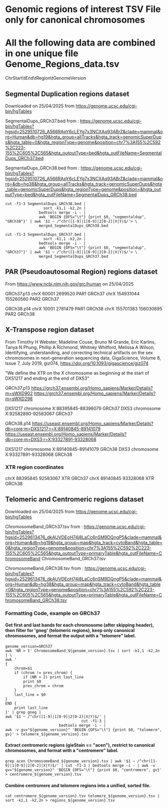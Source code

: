 
# Genomic regions of interest TSV File only for canonical chromosomes
# All the following data are combined in one unique file Genome_Regions_data.tsv
ChrStart\tEnd\tRegion\tGenomeVersion

## Segmental Duplication regions dataset

Downloaded on 25/04/2025 from https://genome.ucsc.edu/cgi-bin/hgTables

SegmentalDups_GRCh37.bed from :
https://genome.ucsc.edu/cgi-bin/hgTables?hgsid=2529510726_A566RApY6cLEYg7x3NCXAq93ABrZ&clade=mammal&org=Human&db=hg19&hgta_group=allTracks&hgta_track=genomicSuperDups&hgta_table=0&hgta_regionType=genome&position=chr7%3A155%2C592%2C223-155%2C605%2C565&hgta_outputType=bed&hgta_outFileName=SegmentalDups_GRCh37.bed

SegmentalDups_GRCh38.bed from :
https://genome.ucsc.edu/cgi-bin/hgTables?hgsid=2529510726_A566RApY6cLEYg7x3NCXAq93ABrZ&clade=mammal&org=&db=hg38&hgta_group=allTracks&hgta_track=genomicSuperDups&hgta_table=genomicSuperDups&hgta_regionType=genome&position=&hgta_outputType=bed&hgta_outFileName=SegmentalDups_GRCh38.bed
```
cut -f1-3 SegmentalDups_GRCh38.bed | 
                 sort -k1,1 -k2,2n | 
               bedtools merge -i - | 
               awk 'BEGIN {OFS="\t"} {print $0, "segmentaldup", "GRCh38"}' | awk '$1 ~ /^chr([1-9]|1[0-9]|2[0-2]|X|Y)$/'> \
               merged_SegmentalDups_GRCh38.bed

cut -f1-3 SegmentalDups_GRCh37.bed | 
                 sort -k1,1 -k2,2n | 
               bedtools merge -i - | 
               awk 'BEGIN {OFS="\t"} {print $0, "segmentaldup", "GRCh37"}' | awk '$1 ~ /^chr([1-9]|1[0-9]|2[0-2]|X|Y)$/'> \
               merged_SegmentalDups_GRCh37.bed
```

## PAR (Pseudoautosomal Region) regions dataset
From https://www.ncbi.nlm.nih.gov/grc/human on 25/04/2025

GRCh37.p13
chrX	60001	2699520	PAR1	GRCh37
chrX	154931044	155260560	PAR2	GRCh37

GRCh38.p14
chrX	10001	2781479	PAR1	GRCh38
chrX	155701383	156030895	PAR2	GRCh38


## X-Transpose region dataset
From Timothy H Webster, Madeline Couse, Bruno M Grande, Eric Karlins, Tanya N Phung, Phillip A Richmond, Whitney Whitford, Melissa A Wilson, Identifying, understanding, and correcting technical artifacts on the sex chromosomes in next-generation sequencing data, GigaScience, Volume 8, Issue 7, July 2019, giz074, https://doi.org/10.1093/gigascience/giz074

"We define the XTR on the X chromosome as beginning at the start of DXS1217 and ending at the end of DXS3"
 
GRCh37.p13
https://grch37.ensembl.org/Homo_sapiens/Marker/Details?m=sWXD902
https://grch37.ensembl.org/Homo_sapiens/Marker/Details?m=sWXD298

DXS1217	chromosome X:88395845-88396079	GRCh37
DXS3	chromosome X:92582890-92583067	GRCh37

GRCh38.p14
https://useast.ensembl.org/Homo_sapiens/Marker/Details?db=core;m=DXS1217;r=X:89140845-89141079
https://useast.ensembl.org/Homo_sapiens/Marker/Details?db=core;m=DXS3;r=X:93327891-93328068

DXS1217	chromosome X:89140845-89141079	GRCh38
DXS3	chromosome X:93327891-93328068	GRCh38

### XTR region coordinates
chrX	88395845	92583067	XTR	GRCh37
chrX	89140845	93328068	XTR	GRCh38


## Telomeric and Centromeric regions dataset
Downloaded on 25/04/2025 from https://genome.ucsc.edu/cgi-bin/hgTables

ChromosomeBand_GRCh37.tsv from :
https://genome.ucsc.edu/cgi-bin/hgTables?hgsid=2529613476_dkAUVDEoH74j8LaCc6nSM9DQngP5&clade=mammal&org=Human&db=hg19&hgta_group=map&hgta_track=cytoBand&hgta_table=0&hgta_regionType=genome&position=chr7%3A155%2C592%2C223-155%2C605%2C565&hgta_outputType=primaryTable&hgta_outFileName=ChromosomeBand
ChromosomeBand_GRCh37.tsv


ChromosomeBand_GRCh38.tsv from :
https://genome.ucsc.edu/cgi-bin/hgTables?hgsid=2529613476_dkAUVDEoH74j8LaCc6nSM9DQngP5&clade=mammal&org=Human&db=hg38&hgta_group=map&hgta_track=cytoBand&hgta_table=0&hgta_regionType=genome&position=chr7%3A155%2C592%2C223-155%2C605%2C565&hgta_outputType=primaryTable&hgta_outFileName=ChromosomeBand_GRCh38.tsv

### Formatting Code, example on GRCh37

#### Get first and last bands for each chromosome (after skipping header), then filter for 'gneg' (telomeric regions), keep only canonical chromosomes, and format the output with a "telomere" label.
```
genome_version=GRCh37
awk 'NR > 1' ChromosomeBand_${genome_version}.tsv | sort -k1,1 -k2,2n | \
awk '
{
    chrom=$1
    if (chrom != prev_chrom) {
        if (NR > 2) print last_line
        print $0
        prev_chrom = chrom
    }
    last_line = $0
}
END {
    print last_line
}' | grep gneg | 
awk '$1 ~ /^chr([1-9]|1[0-9]|2[0-2]|X|Y)$/' | 
                                  cut -f1-3 | 
                        bedtools merge -i - | 
awk -v gv="${genome_version}" 'BEGIN {OFS="\t"} {print $0, "telomere", gv}' > telomere_${genome_version}.tsv
```

#### Extract centromeric regions (gieStain == "acen"), restrict to canonical chromosomes, and format with a "centromere" label.
```
grep acen ChromosomeBand_${genome_version}.tsv | awk '$1 ~ /^chr([1-9]|1[0-9]|2[0-2]|X|Y)$/' | cut -f1-3 | bedtools merge -i - | awk -v gv="${genome_version}" 'BEGIN {OFS="\t"} {print $0, "centromere", gv}' > centromere_${genome_version}.tsv
```
#### Combine centromere and telomere regions into a unified, sorted file.
```
cat centromere_${genome_version}.tsv telomere_${genome_version}.tsv | sort -k1,1 -k2,2n > regions_${genome_version}.tsv
```





